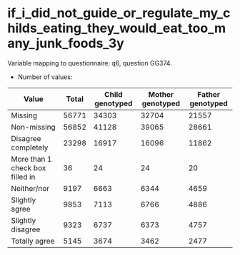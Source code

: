 # if_i_did_not_guide_or_regulate_my_childs_eating_they_would_eat_too_many_junk_foods_3y
Variable mapping to questionnaire: q6, question GG374.
- Number of values:

| Value | Total | Child genotyped | Mother genotyped | Father genotyped |
| ----- | ----- | --------------- | ---------------- | ---------------- |
| Missing | 56771 | 34303 | 32704 | 21557 |
| Non-missing | 56852 | 41128 | 39065 | 28661 |
| Disagree completely | 23298 | 16917 | 16096 |11862 |
| More than 1 check box filled in | 36 | 24 | 24 |20 |
| Neither/nor | 9197 | 6663 | 6344 |4659 |
| Slightly agree | 9853 | 7113 | 6766 |4886 |
| Slightly disagree | 9323 | 6737 | 6373 |4757 |
| Totally agree | 5145 | 3674 | 3462 |2477 |



